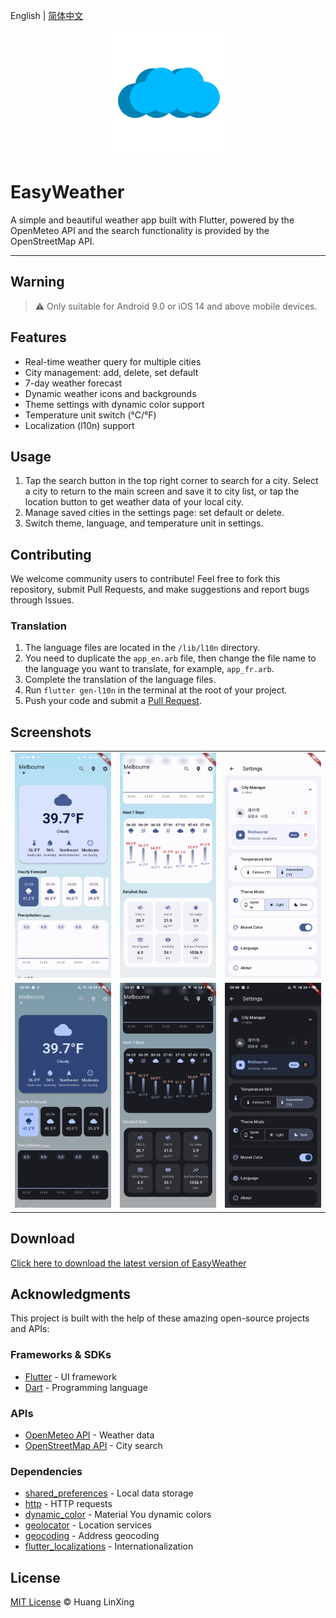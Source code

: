 English | [简体中文](README_CN.md)

<p align="center">
  <a href="https://github.com/ClaretWheel1481/easyweather">
    <img src="./public/easyweather.png" height="200"/>
  </a>
</p>

# EasyWeather

A simple and beautiful weather app built with Flutter, powered by the OpenMeteo API and the search functionality is provided by the OpenStreetMap API.

---

## Warning
> ⚠️ Only suitable for Android 9.0 or iOS 14 and above mobile devices.

## Features
- Real-time weather query for multiple cities
- City management: add, delete, set default
- 7-day weather forecast
- Dynamic weather icons and backgrounds
- Theme settings with dynamic color support
- Temperature unit switch (°C/°F)
- Localization (l10n) support

## Usage
1. Tap the search button in the top right corner to search for a city. Select a city to return to the main screen and save it to city list, or tap the location button to get weather data of your local city.
2. Manage saved cities in the settings page: set default or delete.
3. Switch theme, language, and temperature unit in settings.

## Contributing
We welcome community users to contribute! Feel free to fork this repository, submit Pull Requests, and make suggestions and report bugs through Issues.

### Translation
1. The language files are located in the `/lib/l10n` directory.
2. You need to duplicate the `app_en.arb` file, then change the file name to the language you want to translate, for example, `app_fr.arb`.
3. Complete the translation of the language files.
4. Run `flutter gen-l10n` in the terminal at the root of your project.
5. Push your code and submit a [Pull Request](https://github.com/ClaretWheel1481/EasyWeather/pulls).

## Screenshots
<table>
  <tr>
    <td><img src="./public/sample_main_light.png" width="200"/></td>
    <td><img src="./public/sample_main2_light.png" width="200"/></td>
    <td><img src="./public/sample_settings_light.png" width="200"/></td>
  </tr>
  <tr>
    <td><img src="./public/sample_main_dark.png" width="200"/></td>
    <td><img src="./public/sample_main2_dark.png" width="200"/></td>
    <td><img src="./public/sample_settings_dark.png" width="200"/></td>
  </tr>
</table>

## Download
[Click here to download the latest version of EasyWeather](https://github.com/ClaretWheel1481/easyweather/releases/latest)

## Acknowledgments
This project is built with the help of these amazing open-source projects and APIs:

### Frameworks & SDKs
- [Flutter](https://flutter.dev/) - UI framework
- [Dart](https://dart.dev/) - Programming language

### APIs
- [OpenMeteo API](https://open-meteo.com/) - Weather data
- [OpenStreetMap API](https://www.openstreetmap.org/) - City search

### Dependencies
- [shared_preferences](https://pub.dev/packages/shared_preferences) - Local data storage
- [http](https://pub.dev/packages/http) - HTTP requests
- [dynamic_color](https://pub.dev/packages/dynamic_color) - Material You dynamic colors
- [geolocator](https://pub.dev/packages/geolocator) - Location services
- [geocoding](https://pub.dev/packages/geocoding) - Address geocoding
- [flutter_localizations](https://flutter.dev/docs/development/accessibility-and-localization/internationalization) - Internationalization

## License
[MIT License](LICENSE) © Huang LinXing